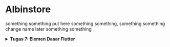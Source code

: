 # Albinstore
something something put here something something, something something change name later something something

<details>
  <summary> <b> Tugas 7: Elemen Dasar Flutter </b></summary>

  ## Pertanyaan 1
**Step-by-step checklist tugas 7**

1. Untuk memulai sebuah project flutter, kita harus membuat repositori lokal terlebih dahulu bernama `albinstore-mobile` lalu menjalankan `flutter create albinstore-mobile` lalu pindahlah direktori kesitu
2. Dalam direktori `lib` dalam `albinstore-mobile` saya membuat file bernama `menu.dart` dan memindahkan sebagian kode dari `main.dart`
3. Kemudian kita membuat tombol sederhana, ini dapat dilakukan dengan membuat class baru bernama `ItemHomepage` yang menyimpan properti tombol
   ```
   class ItemHomepage {
    final String name;
    final IconData icon;
    final Color color;

    ItemHomepage(this.name, this.icon, this.color);
    }
   ```
4. Setelah itu kita membuat `ItemCard` untuk menampilkan tombol yang berisi
```

class ItemCard extends StatelessWidget {
  // Menampilkan kartu dengan ikon dan nama.

  final ItemHomepage item;

  const ItemCard(this.item, {super.key});

  @override
  Widget build(BuildContext context) {
    return Material(
      // Menentukan warna latar belakang dari tema aplikasi.
      color: item.color,
      // Membuat sudut kartu melengkung.
      borderRadius: BorderRadius.circular(12),

      child: InkWell(
        // Aksi ketika kartu ditekan.
        onTap: () {
          // Menampilkan pesan SnackBar saat kartu ditekan.
          ScaffoldMessenger.of(context)
            ..hideCurrentSnackBar()
            ..showSnackBar(SnackBar(
                content: Text("Kamu telah menekan tombol ${item.name}!")));
        },
        // Container untuk menyimpan Icon dan Text
        child: Container(
          padding: const EdgeInsets.all(8),
          child: Center(
            child: Column(
              // Menyusun ikon dan teks di tengah kartu.
              mainAxisAlignment: MainAxisAlignment.center,
              children: [
                Icon(
                  item.icon,
                  color: Colors.white,
                  size: 30.0,
                ),
                const Padding(padding: EdgeInsets.all(3)),
                Text(
                  item.name,
                  textAlign: TextAlign.center,
                  style: const TextStyle(color: Colors.white),
                ),
              ],
            ),
          ),
        ),
      ),
    );
  }
}
```
5. Ketiga tombol diatas dapat disimpan di list `items` dengan parameter color agar dapat memiliki warna yang berbeda-beda
```
final List<ItemHomepage> items = [
    ItemHomepage("Lihat Daftar Produk", Icons.list,
        const Color.fromARGB(255, 135, 2, 175)),
    ItemHomepage("Tambah Produk", Icons.add, Colors.purple),
    ItemHomepage(
        "Logout", Icons.logout, const Color.fromARGB(255, 194, 57, 212)),
```
6. Untuk memunculkan Snackbar `Tombol telah ditekan` kita dapat menggunakan ScaffoldMessenger pada `ItemCard` yang berisi
```
onTap: () {
          // Menampilkan pesan SnackBar saat kartu ditekan.
          ScaffoldMessenger.of(context)
            ..hideCurrentSnackBar()
            ..showSnackBar(SnackBar(
                content: Text("Kamu telah menekan tombol ${item.name}!")));
        },
```

## Pertanyaan 2
**Jelaskan apa yang dimaksud dengan stateless widget dan stateful widget, dan jelaskan perbedaan dari keduanya:**

**Stateless Widget**: Widget yang tidak memiliki state (data yang bisa berubah). Tampilan dan data di dalamnya tetap sama sepanjang waktu. Contoh: teks atau ikon statis. Menggunakan StatelessWidget.

**Stateful Widget**: Widget yang memiliki state dan bisa berubah selama aplikasi berjalan. Cocok untuk elemen yang perlu memperbarui UI berdasarkan interaksi atau data dinamis. Contoh: tombol yang bisa diubah warnanya saat ditekan, atau form yang menerima input. Menggunakan StatefulWidget.

## Pertanyaan 3

**Sebutkan widget apa saja yang kamu gunakan pada proyek ini dan jelaskan fungsinya.:**

Scaffold: Struktur dasar halaman, menyediakan kerangka untuk AppBar dan body.
AppBar: Menampilkan judul di bagian atas aplikasi.
Padding: Memberikan jarak di sekitar widget.
Column: Menyusun widget secara vertikal.
Row: Menyusun widget secara horizontal.
Text: Menampilkan teks statis.
Card: Menampilkan informasi dalam bentuk kartu (digunakan di InfoCard).
Container: Membungkus widget lain dan bisa diatur ukuran, padding, dan warnanya.
GridView: Menampilkan ItemCard dalam bentuk grid (tiga kolom).
InkWell: Membuat widget responsif terhadap sentuhan, memicu SnackBar saat ditekan.
SnackBar: Menampilkan pesan sementara di bagian bawah layar.
Icon: Menampilkan ikon sesuai item.icon.

## Pertanyaan 4

**Apa fungsi dari setState()? Jelaskan variabel apa saja yang dapat terdampak dengan fungsi tersebut:**

`setState()` merupakan fungsi dalam Stateful Widget yang digunakan untuk memberitahu Flutter bahwa ada perubahan pada state widget, sehingga widget perlu di-render ulang dengan data terbaru. Fungsinya mengupdate tampilan UI setiap kali ada perubahan pada variabel yang berada dalam State. Untuk variabel yang terdampak, hanya variabel dalam class State yang akan ter-update dan memengaruhi tampilan UI saat setState() dipanggil. Biasanya variabel ini adalah data yang bisa berubah, seperti teks, warna, posisi, atau kondisi logika dalam widget.

## Pertanyaan 5

**Jelaskan perbedaan antara `const` dengan `final`:**

`const`: Nilai ditentukan saat kompilasi dan tidak bisa berubah selamanya. Contoh: `const umur = 18;`

`final`: Nilai ditentukan saat runtime dan tidak bisa diubah setelah pertama kali diinisialisasi. Contoh: `final waktu = new DateTime.now();`

</details>
